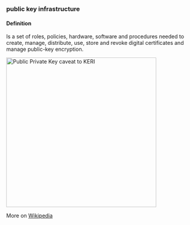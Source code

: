 ### public key infrastructure

<h4>Definition</h4><p>Is a set of roles, policies, hardware, software and procedures needed to create, manage, distribute, use, store and revoke digital certificates and manage public-key encryption.</p><img src="https://github.com/WebOfTrust/keri/blob/main/images/pubprivkey-caveat.png?raw=true" alt="Public Private Key caveat to KERI" border="0" width="400"/><p>More on <a href="https://en.wikipedia.org/wiki/Public_key_infrastructure">Wikipedia</a></p>